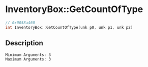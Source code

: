 # InventoryBox::GetCountOfType
```c
// 0x0058a460
int InventoryBox::GetCountOfType(unk p0, unk p1, unk p2)
```
## Description
```
Minimum Arguments: 3
Maximum Arguments: 3
```
